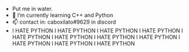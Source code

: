 -  Put me in water.
- 🌱 I’m currently learning C++ and Python
- 📫 contact in: caboxilato#9629 in discord
- I HATE PYTHON I HATE PYTHON I HATE PYTHON I HATE PYTHON I HATE PYTHON I HATE PYTHON I HATE PYTHON I HATE PYTHON I HATE PYTHON I HATE PYTHON I HATE PYTHON 
<!---
R-COOH/R-COOH is a ✨ special ✨ repository because its `README.md` (this file) appears on your GitHub profile.
You can click the Preview link to take a look at your changes.
--->

